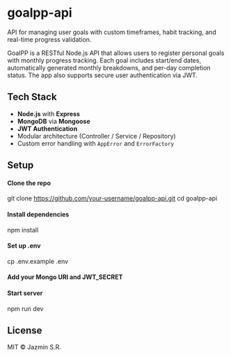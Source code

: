 # goalpp-api
API for managing user goals with custom timeframes, habit tracking, and real-time progress validation.

GoalPP is a RESTful Node.js API that allows users to register personal goals with monthly progress tracking. Each goal includes start/end dates, automatically generated monthly breakdowns, and per-day completion status. The app also supports secure user authentication via JWT.

## Tech Stack
- **Node.js** with **Express**
- **MongoDB** via **Mongoose**
- **JWT Authentication**
- Modular architecture (Controller / Service / Repository)
- Custom error handling with `AppError` and `ErrorFactory`

## Setup
#### Clone the repo
git clone https://github.com/your-username/goalpp-api.git
cd goalpp-api

#### Install dependencies
npm install

#### Set up .env
cp .env.example .env
#### Add your Mongo URI and JWT_SECRET

#### Start server
npm run dev



## License

MIT © Jazmin S.R.
